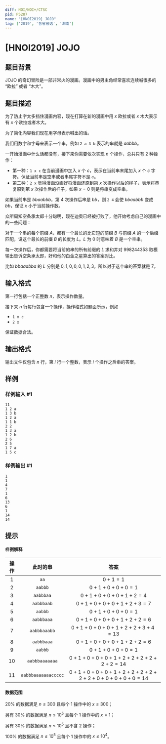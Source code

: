 ```yaml
---
diff: NOI/NOI+/CTSC
pid: P5287
name: "[HNOI2019] JOJO"
tag: ['2019', '各省省选', '湖南']
---
```

# [HNOI2019] JOJO
## 题目背景

JOJO 的奇幻冒险是一部非常火的漫画。漫画中的男主角经常喜欢连续喊很多的 “欧拉” 或者 “木大”。
## 题目描述

为了防止字太多挡住漫画内容，现在打算在新的漫画中用 $x$ 欧拉或者 $x$ 木大表示有 $x$ 个欧拉或者木大。

为了简化内容我们现在用字母表示喊出的话。

我们用数字和字母来表示一个串，例如 `2 a 3 b` 表示的串就是 $aabbb$。

一开始漫画中什么话都没有，接下来你需要依次实现 $n$ 个操作，总共只有 $2$ 种操作：

- 第一种：`1 x c` 在当前漫画中加入 $x$ 个 $c$，表示在当前串末尾加入 $x$ 个 $c$ 字符。保证当前串是空串或者串尾字符不是 $c$。
- 第二种：`2 x` 觉得漫画没画好将漫画还原到第 $x$ 次操作以后的样子，表示将串复原到第 $x$ 次操作后的样子，如果 $x=0$ 则是将串变成空串。

如果当前串是 $bbaabbb$，第 $4$ 次操作后串是 $bb$，则 `2 4` 会使 $bbaabbb$ 变成 $bb$，保证 $x$ 小于当前操作数。

众所周知空条承太郎十分聪明，现在迪奥已经被打败了，他开始考虑自己的漫画中的一些问题：

对于一个串的每个前缀 $A$，都有一个最长的比它短的前缀 $B$ 与前缀 $A$ 的一个后缀匹配，设这个最长的前缀 $B$ 的长度为 $L$。$L$ 为 $0$ 时意味着 $B$ 是一个空串。

每一次操作后，你都需要将当前的串的所有前缀的 $L$ 求和并对 $998244353$ 取模输出告诉空条承太郎，好和他的白金之星算出的答案对比。

比如 $bbaaabba$ 的 $L$ 分别是 $0, 1, 0, 0, 0, 1, 2, 3$，所以对于这个串的答案就是 $7$。

## 输入格式

第一行包括一个正整数 $n$，表示操作数量。

接下来 $n$ 行每行包含一个操作，操作格式如题面所示，例如

- `1 x c`
- `2 x`

保证数据合法。
## 输出格式

输出文件仅包含 $n$ 行，第 $i$ 行一个整数，表示 $i$ 个操作之后串的答案。
## 样例

### 样例输入 #1
```
11
1 2 a
1 3 b
1 2 a
1 1 b
2 2
1 3 a
1 2 b
2 6
2 5
1 7 a
1 5 c

```
### 样例输出 #1
```
1
1
4
7
1
6
13
6
1
14
14

```
## 提示

#### 样例解释

| 操作 | 此时的串 | 答案 |
| :----------: | :----------: | :----------: |
| $1$ | `aa` | $0+1=1$ |
| $2$ | `aabbb` | $0+1+0+0+0=1$ |
| $3$ | `aabbbaa` | $0+1+0+0+0+1+2=4$ |
| $4$ | `aabbbaab` | $0+1+0+0+0+1+2+3=7$ |
| $5$ | `aabbb` | $0+1+0+0+0=1$ |
| $6$ | `aabbbaaa` | $0+1+0+0+0+1+2+2=6$ |
| $7$ | `aabbbaaabb` | $0+1+0+0+0+1+2+2+3+4=13$ |
| $8$ | `aabbbaaa` | $0+1+0+0+0+1+2+2=6$ |
| $9$ | `aabbb` | $0+1+0+0+0=1$ |
| $10$ | `aabbbaaaaaaa` | $0+1+0+0+0+1+2+2+2+2+2+2=14$ |
| $11$ | `aabbbaaaaaaaccccc` | $0+1+0+0+0+1+2+2+2+2+2+2+0+0+0+0+0=14$ |

#### 数据范围

$20\%$ 的数据满足 $n\leq 300$ 且每个 $1$ 操作中的 $x\leq 300$；

另有 $30\%$ 的数据满足 $n\leq 10 ^ 5$ 且每个 $1$ 操作中的 $x=1$；

另有 $30\%$ 的数据满足 $n\leq 10 ^ 5$ 且不含 $2$ 操作；

$100\%$ 的数据满足 $n\leq 10 ^ 5$ 且每个 $1$ 操作中的 $x\leq 10 ^ 4$。
